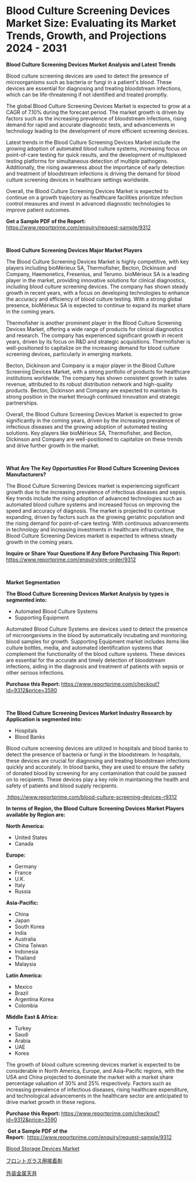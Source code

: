 <p><h1>Blood Culture Screening Devices Market Size: Evaluating its Market Trends, Growth, and Projections 2024 - 2031</h1></p><p><strong>Blood Culture Screening Devices Market Analysis and Latest Trends</strong></p>
<p><p>Blood culture screening devices are used to detect the presence of microorganisms such as bacteria or fungi in a patient's blood. These devices are essential for diagnosing and treating bloodstream infections, which can be life-threatening if not identified and treated promptly.</p><p>The global Blood Culture Screening Devices Market is expected to grow at a CAGR of 7.10% during the forecast period. The market growth is driven by factors such as the increasing prevalence of bloodstream infections, rising demand for rapid and accurate diagnostic tests, and advancements in technology leading to the development of more efficient screening devices.</p><p>Latest trends in the Blood Culture Screening Devices Market include the growing adoption of automated blood culture systems, increasing focus on point-of-care testing for quick results, and the development of multiplexed testing platforms for simultaneous detection of multiple pathogens. Additionally, the rising awareness about the importance of early detection and treatment of bloodstream infections is driving the demand for blood culture screening devices in healthcare settings worldwide.</p><p>Overall, the Blood Culture Screening Devices Market is expected to continue on a growth trajectory as healthcare facilities prioritize infection control measures and invest in advanced diagnostic technologies to improve patient outcomes.</p></p>
<p><strong>Get a Sample PDF of the Report:&nbsp;</strong> <a href="https://www.reportprime.com/enquiry/request-sample/9312">https://www.reportprime.com/enquiry/request-sample/9312</a></p>
<p>&nbsp;</p>
<p><strong>Blood Culture Screening Devices Major Market Players</strong></p>
<p><p>The Blood Culture Screening Devices Market is highly competitive, with key players including bioMérieux SA, Thermofisher, Becton, Dickinson and Company, Haemonetics, Fresenius, and Terumo. bioMérieux SA is a leading player in the market, providing innovative solutions for clinical diagnostics, including blood culture screening devices. The company has shown steady growth in recent years, with a focus on developing technologies to enhance the accuracy and efficiency of blood culture testing. With a strong global presence, bioMérieux SA is expected to continue to expand its market share in the coming years.</p><p>Thermofisher is another prominent player in the Blood Culture Screening Devices Market, offering a wide range of products for clinical diagnostics and research. The company has experienced significant growth in recent years, driven by its focus on R&D and strategic acquisitions. Thermofisher is well-positioned to capitalize on the increasing demand for blood culture screening devices, particularly in emerging markets.</p><p>Becton, Dickinson and Company is a major player in the Blood Culture Screening Devices Market, with a strong portfolio of products for healthcare institutions worldwide. The company has shown consistent growth in sales revenue, attributed to its robust distribution network and high-quality products. Becton, Dickinson and Company are expected to maintain its strong position in the market through continued innovation and strategic partnerships.</p><p>Overall, the Blood Culture Screening Devices Market is expected to grow significantly in the coming years, driven by the increasing prevalence of infectious diseases and the growing adoption of automated testing solutions. Key players like bioMérieux SA, Thermofisher, and Becton, Dickinson and Company are well-positioned to capitalize on these trends and drive further growth in the market.</p></p>
<p>&nbsp;</p>
<p><strong>What Are The Key Opportunities For Blood Culture Screening Devices Manufacturers?</strong></p>
<p><p>The Blood Culture Screening Devices market is experiencing significant growth due to the increasing prevalence of infectious diseases and sepsis. Key trends include the rising adoption of advanced technologies such as automated blood culture systems and increased focus on improving the speed and accuracy of diagnosis. The market is projected to continue expanding, driven by factors such as the growing geriatric population and the rising demand for point-of-care testing. With continuous advancements in technology and increasing investments in healthcare infrastructure, the Blood Culture Screening Devices market is expected to witness steady growth in the coming years.</p></p>
<p><strong>Inquire or Share Your Questions If Any Before Purchasing This Report:</strong> <a href="https://www.reportprime.com/enquiry/pre-order/9312">https://www.reportprime.com/enquiry/pre-order/9312</a></p>
<p>&nbsp;</p>
<p><strong>Market Segmentation</strong></p>
<p><strong>The Blood Culture Screening Devices Market Analysis by types is segmented into:</strong></p>
<p><ul><li>Automated Blood Culture Systems</li><li>Supporting Equipment</li></ul></p>
<p><p>Automated Blood Culture Systems are devices used to detect the presence of microorganisms in the blood by automatically incubating and monitoring blood samples for growth. Supporting Equipment market includes items like culture bottles, media, and automated identification systems that complement the functionality of the blood culture systems. These devices are essential for the accurate and timely detection of bloodstream infections, aiding in the diagnosis and treatment of patients with sepsis or other serious infections.</p></p>
<p><strong>Purchase this Report:&nbsp;</strong><a href="https://www.reportprime.com/checkout?id=9312&price=3590">https://www.reportprime.com/checkout?id=9312&price=3590</a></p>
<p>&nbsp;</p>
<p><strong>The Blood Culture Screening Devices Market Industry Research by Application is segmented into:</strong></p>
<p><ul><li>Hospitals</li><li>Blood Banks</li></ul></p>
<p><p>Blood culture screening devices are utilized in hospitals and blood banks to detect the presence of bacteria or fungi in the bloodstream. In hospitals, these devices are crucial for diagnosing and treating bloodstream infections quickly and accurately. In blood banks, they are used to ensure the safety of donated blood by screening for any contamination that could be passed on to recipients. These devices play a key role in maintaining the health and safety of patients and blood supply recipients.</p></p>
<p><a href="https://www.reportprime.com/blood-culture-screening-devices-r9312">&nbsp;https://www.reportprime.com/blood-culture-screening-devices-r9312</a></p>
<p><strong>In terms of Region, the Blood Culture Screening Devices Market Players available by Region are:</strong></p>
<p>
    <p> <strong> North America: </strong>
        <ul>
            <li>United States</li>
            <li>Canada</li>
        </ul>
        </p> 
    <p> <strong> Europe: </strong>
        <ul>
            <li>Germany</li>
            <li>France</li>
            <li>U.K.</li>
            <li>Italy</li>
            <li>Russia</li>
        </ul>
        </p> 
    <p> <strong> Asia-Pacific: </strong>
        <ul>
            <li>China</li>
            <li>Japan</li>
            <li>South Korea</li>
            <li>India</li>
            <li>Australia</li>
            <li>China Taiwan</li>
            <li>Indonesia</li>
            <li>Thailand</li>
            <li>Malaysia</li>
        </ul>
        </p> 
    <p> <strong> Latin America: </strong>
        <ul>
            <li>Mexico</li>
            <li>Brazil</li>
            <li>Argentina Korea</li>
            <li>Colombia</li>
        </ul>
        </p> 
    <p> <strong> Middle East & Africa: </strong>
        <ul>
            <li>Turkey</li>
            <li>Saudi</li>
            <li>Arabia</li>
            <li>UAE</li>
            <li>Korea</li>
        </ul>
    </p>
    </p>
<p><p>The growth of blood culture screening devices market is expected to be considerable in North America, Europe, and Asia-Pacific regions, with the USA and China projected to dominate the market with a market share percentage valuation of 30% and 25% respectively. Factors such as increasing prevalence of infectious diseases, rising healthcare expenditure, and technological advancements in the healthcare sector are anticipated to drive market growth in these regions.</p></p>
<p><strong>Purchase this Report: </strong><a href="https://www.reportprime.com/checkout?id=9312&price=3590">https://www.reportprime.com/checkout?id=9312&price=3590</a></p>
<p>&nbsp;<strong>Get a Sample PDF of the Report:&nbsp;&nbsp;</strong><a href="https://www.reportprime.com/enquiry/request-sample/9312">https://www.reportprime.com/enquiry/request-sample/9312</a></p>
<p><strong></strong></p>
<p><p><a href="https://github.com/pizolina/Market-Research-Report-List-4/blob/main/blood-storage-devices-market.md">Blood Storage Devices Market</a></p><p><a href="https://medium.com/@nicosmitham2023/%E3%82%A6%E3%82%A4%E3%83%B3%E3%83%89%E3%82%A6%E3%82%B7%E3%83%BC%E3%83%AB%E3%83%89%E6%8E%A5%E7%9D%80%E5%89%A4%E5%B8%82%E5%A0%B4%E3%81%AE%E8%A6%8F%E6%A8%A1-%E5%B8%82%E5%A0%B4%E5%B1%95%E6%9C%9B%E3%81%A8%E5%B8%82%E5%A0%B4%E4%BA%88%E6%B8%AC-2024%E5%B9%B4%E3%81%8B%E3%82%892031%E5%B9%B4%E3%81%BE%E3%81%A7-a046db14432b">フロントガラス用接着剤</a></p><p><a href="https://medium.com/@brayanborer2023/%E5%A4%96%E8%A3%85%E9%87%91%E5%B1%9E%E5%A4%A9%E4%BA%95%E5%B8%82%E5%A0%B4%E8%AA%BF%E6%9F%BB%E3%83%AC%E3%83%9D%E3%83%BC%E3%83%88-%E3%81%9D%E3%81%AE%E6%AD%B4%E5%8F%B2%E3%81%A82024%E5%B9%B4%E3%81%8B%E3%82%892031%E5%B9%B4%E3%81%BE%E3%81%A7%E3%81%AE%E4%BA%88%E6%B8%AC-a2ce84868f49">外装金属天井</a></p></p>